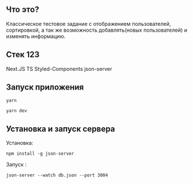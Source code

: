 ## Что это?

Классическое тестовое задание с отображением пользователей, сортировкой, а так же возможность добавлять(новых пользователей) и изменять информацию.

## Стек 123

Next.JS TS Styled-Components json-server

## Запуск приложения

```
yarn

yarn dev
```

## Установка и запуск сервера

Установка:

```
npm install -g json-server
```

Запуск :

```
json-server --watch db.json --port 3004
```
